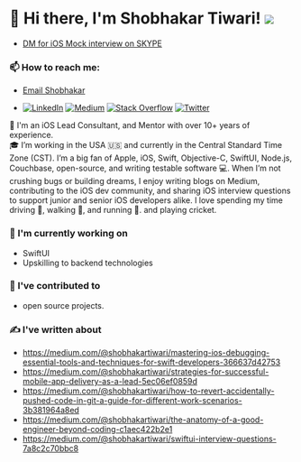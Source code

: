 # 👋 Hi there,  I'm **Shobhakar Tiwari**! [![](https://visitcount.itsvg.in/api?id=shobhakartiwari&icon=0&color=0)](https://visitcount.itsvg.in)
- [DM for iOS Mock interview on SKYPE](https://join.skype.com/invite/pY96fwNmrE6K)</br> 

### 📫 How to reach me:
- [Email Shobhakar](mailto:st.shubh.tiwari@gmail.com)

- [![LinkedIn](https://img.shields.io/badge/LinkedIn-%230077B5.svg?logo=linkedin&logoColor=white)](https://www.linkedin.com/in/shobhakar-tiwari/)  [![Medium](https://img.shields.io/badge/Medium-12100E?logo=medium&logoColor=white)](https://medium.com/@shobhakartiwari) [![Stack Overflow](https://img.shields.io/badge/-Stackoverflow-FE7A16?logo=stack-overflow&logoColor=white)](https://stackoverflow.com/users/3400991/shobhakar-tiwari) [![Twitter](https://img.shields.io/badge/Twitter-%231DA1F2.svg?logo=Twitter&logoColor=white)](https://twitter.com/ShobhakarTiwari) 

📱 I'm an iOS Lead Consultant, and Mentor with over 10+ years of experience.</br>
🎓 I’m working in the USA 🇺🇸 and currently in the Central Standard Time Zone (CST). I’m a big fan of Apple, iOS, Swift, Objective-C, SwiftUI, Node.js,      Couchbase, open-source, and writing testable software 💻. When I’m not crushing bugs or building dreams, I enjoy writing blogs on Medium, contributing to the iOS dev community, and sharing iOS interview questions to support junior and senior iOS developers alike. I love spending my time driving 🚗, walking 🚶, and running 🏃. and playing cricket.

### 🔭 I'm currently working on
- SwiftUI
- Upskilling to backend technologies

### 🔨 I've contributed to
- open source projects.

### ✍️ I've written about
- https://medium.com/@shobhakartiwari/mastering-ios-debugging-essential-tools-and-techniques-for-swift-developers-366637d42753
- https://medium.com/@shobhakartiwari/strategies-for-successful-mobile-app-delivery-as-a-lead-5ec06ef0859d
- https://medium.com/@shobhakartiwari/how-to-revert-accidentally-pushed-code-in-git-a-guide-for-different-work-scenarios-3b381964a8ed
- https://medium.com/@shobhakartiwari/the-anatomy-of-a-good-engineer-beyond-coding-c1aec422b2e1
- https://medium.com/@shobhakartiwari/swiftui-interview-questions-7a8c2c70bbc8

